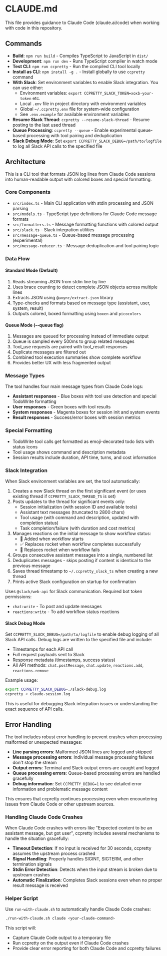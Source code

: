 # CLAUDE.md

This file provides guidance to Claude Code (claude.ai/code) when working with code in this repository.

## Commands

- **Build**: `npm run build` - Compiles TypeScript to JavaScript in `dist/`
- **Development**: `npm run dev` - Runs TypeScript compiler in watch mode
- **Test CLI**: `npm run ccpretty` - Run the compiled CLI tool locally
- **Install as CLI**: `npm install -g .` - Install globally to use `ccpretty` command
- **With Slack**: Set environment variables to enable Slack integration. You can use either:
  - Environment variables: `export CCPRETTY_SLACK_TOKEN=xoxb-your-token` etc.
  - Local `.env` file in project directory with environment variables
  - Global `~/.ccpretty.env` file for system-wide configuration
  - See `.env.example` for available environment variables
- **Resume Slack Thread**: `ccpretty --resume-slack-thread` - Resume posting to the last used thread
- **Queue Processing**: `ccpretty --queue` - Enable experimental queue-based processing with tool pairing and deduplication
- **Slack Debug Mode**: Set `export CCPRETTY_SLACK_DEBUG=/path/to/logfile` to log all Slack API calls to the specified file

## Architecture

This is a CLI tool that formats JSON log lines from Claude Code sessions into human-readable output with colored boxes and special formatting.

### Core Components

- `src/index.ts` - Main CLI application with stdin processing and JSON parsing
- `src/models.ts` - TypeScript type definitions for Claude Code message formats
- `src/formatters.ts` - Message formatting functions with colored output
- `src/slack.ts` - Slack integration utilities
- `src/message-queue.ts` - Queue-based message processing (experimental)
- `src/message-reducer.ts` - Message deduplication and tool pairing logic

### Data Flow

#### Standard Mode (Default)
1. Reads streaming JSON from stdin line by line
2. Uses brace counting to detect complete JSON objects across multiple lines
3. Extracts JSON using `@axync/extract-json` library
4. Type-checks and formats based on message type (assistant, user, system, result)
5. Outputs colored, boxed formatting using `boxen` and `picocolors`

#### Queue Mode (--queue flag)
1. Messages are queued for processing instead of immediate output
2. Queue is sampled every 500ms to group related messages
3. Tool_use requests are paired with tool_result responses
4. Duplicate messages are filtered out
5. Combined tool execution summaries show complete workflow
6. Provides better UX with less fragmented output

### Message Types

The tool handles four main message types from Claude Code logs:
- **Assistant responses** - Blue boxes with tool use detection and special TodoWrite formatting
- **User responses** - Green boxes with tool results
- **System responses** - Magenta boxes for session init and system events  
- **Result responses** - Success/error boxes with session metrics

### Special Formatting

- TodoWrite tool calls get formatted as emoji-decorated todo lists with status icons
- Tool usage shows command and description metadata
- Session results include duration, API time, turns, and cost information

### Slack Integration

When Slack environment variables are set, the tool automatically:
1. Creates a new Slack thread on the first significant event (or uses existing thread if `CCPRETTY_SLACK_THREAD_TS` is set)
2. Posts updates to the thread for significant events only:
   - Session initialization (with session ID and available tools)
   - Assistant text messages (truncated to 2800 chars)
   - Tool usage (with command and description, updated with completion status)
   - Task completion/failure (with duration and cost metrics)
3. Manages reactions on the initial message to show workflow status:
   - 🚀 Added when workflow starts
   - ✅ Replaces rocket when workflow completes successfully
   - 🚨 Replaces rocket when workflow fails
4. Groups consecutive assistant messages into a single, numbered list
5. Deduplicates messages - skips posting if content is identical to the previous message
6. Saves thread timestamp to `~/.ccpretty_slack_ts` when creating a new thread
7. Prints active Slack configuration on startup for confirmation

Uses `@slack/web-api` for Slack communication. Required bot token permissions:
- `chat:write` - To post and update messages
- `reactions:write` - To add workflow status reactions

#### Slack Debug Mode

Set `CCPRETTY_SLACK_DEBUG=/path/to/logfile` to enable debug logging of all Slack API calls. Debug logs are written to the specified file and include:
- Timestamps for each API call
- Full request payloads sent to Slack
- Response metadata (timestamps, success status)
- All API methods: `chat.postMessage`, `chat.update`, `reactions.add`, `reactions.remove`

Example usage:
```bash
export CCPRETTY_SLACK_DEBUG=./slack-debug.log
ccpretty < claude-session.log
```

This is useful for debugging Slack integration issues or understanding the exact sequence of API calls.

## Error Handling

The tool includes robust error handling to prevent crashes when processing malformed or unexpected messages:

- **Line parsing errors**: Malformed JSON lines are logged and skipped
- **Message processing errors**: Individual message processing failures don't stop the stream
- **Output errors**: Terminal and Slack output errors are caught and logged
- **Queue processing errors**: Queue-based processing errors are handled gracefully
- **Debug information**: Set `CCPRETTY_DEBUG=1` to see detailed error information and problematic message content

This ensures that ccpretty continues processing even when encountering issues from Claude Code or other upstream sources.

### Handling Claude Code Crashes

When Claude Code crashes with errors like "Expected content to be an assistant message, but got user", ccpretty includes several mechanisms to handle the situation gracefully:

- **Timeout Detection**: If no input is received for 30 seconds, ccpretty assumes the upstream process crashed
- **Signal Handling**: Properly handles SIGINT, SIGTERM, and other termination signals
- **Stdin Error Detection**: Detects when the input stream is broken due to upstream crashes
- **Automatic Finalization**: Completes Slack sessions even when no proper result message is received

### Helper Script

Use `run-with-claude.sh` to automatically handle Claude Code crashes:

```bash
./run-with-claude.sh claude <your-claude-command>
```

This script will:
- Capture Claude Code output to a temporary file
- Run ccpretty on the output even if Claude Code crashes
- Provide clear error reporting for both Claude Code and ccpretty failures